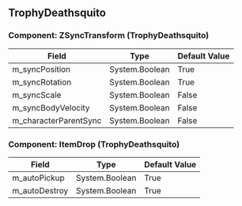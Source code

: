 ## TrophyDeathsquito

### Component: ZSyncTransform (TrophyDeathsquito)

|Field|Type|Default Value|
|---|---|---|
|m_syncPosition|System.Boolean|True|
|m_syncRotation|System.Boolean|True|
|m_syncScale|System.Boolean|False|
|m_syncBodyVelocity|System.Boolean|False|
|m_characterParentSync|System.Boolean|False|

### Component: ItemDrop (TrophyDeathsquito)

|Field|Type|Default Value|
|---|---|---|
|m_autoPickup|System.Boolean|True|
|m_autoDestroy|System.Boolean|True|

